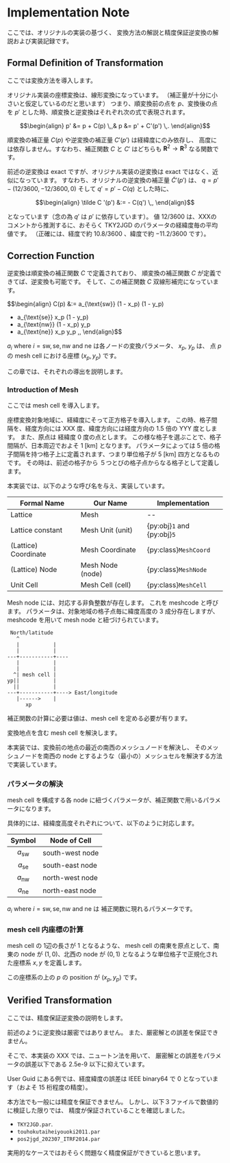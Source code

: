 # Implementation Note

ここでは、オリジナルの実装の基づく、
変換方法の解説と精度保証逆変換の解説および実装記録です。

## Formal Definition of Transformation

ここでは変換方法を導入します。

オリジナル実装の座標変換は、線形変換になっています。
（補正量が十分に小さいと仮定しているのだと思います）
つまり、順変換前の点を $p$、変換後の点を $p'$ とした時、順変換と逆変換はそれぞれ次の式で表現されます。

$$\begin{align}
p' &= p + C(p) \,,&
p &= p' + C'(p') \,.
\end{align}$$

順変換の補正量 $C(p)$ や逆変換の補正量 $C'(p')$ は経緯度にのみ依存し、
高度には依存しません。すなわち、補正関数 $C$ と $C'$ はどちらも
$\mathbf{R}^2 \rightarrow \mathbf{R}^3$ なる関数です。

前述の逆変換は exact ですが、オリジナル実装の逆変換は exact ではなく、近似になっています。
すなわち、オリジナルの逆変換の補正量 $\tilde C '(p')$ は、 
$q = p' - (12 / 3600, -12 / 3600, 0)$ そして $q' = p' - C(q)$ とした時に、

$$\begin{align}
\tilde C '(p') &:= - C(q') \,,
\end{align}$$

となっています（念の為 $q'$ は $p'$ に依存しています）。
値 $12 / 3600$ は、XXXの コメントから推測するに、おそらく TKY2JGD のパラメータの経緯度毎の平均値です。
（正確には、経度で約 $10.8 / 3600$ 、緯度で約 $-11.2 / 3600$ です）。

## Correction Function

逆変換は順変換の補正関数 $C$ で定義されており、
順変換の補正関数 $C$ が定義できてば、逆変換も可能です。
そして、この補正関数 $C$ 双線形補完になっています。 

$$\begin{align}
C(p) &:= a_{\text{sw}} (1 - x_p) (1 - y_p)
+ a_{\text{se}} x_p (1 - y_p)
+ a_{\text{nw}} (1 - x_p) y_p
+ a_{\text{ne}} x_p y_p \,,
\end{align}$$

$a_i$ where $i=\text{sw},\text{se},\text{nw}$ and $\text{ne}$
は各ノードの変換パラメータ、
$x_p$, $y_p$ は、 点 $p$ の mesh cell における座標 $(x_p, y_p)$ です。

この章では、それぞれの導出を説明します。

### Introduction of Mesh

ここでは mesh cell を導入します。

座標変換対象地域に、経緯度にそって正方格子を導入します。
この時、格子間隔を、経度方向には XXX 度、緯度方向には経度方向の 1.5 倍の YYY 度とします。
また、原点は 経緯度 0 度の点とします。
この様な格子を選ぶことで、格子間隔が、日本周辺でおよそ 1 [km] となります。
パラメータによっては 5 倍の格子間隔を持つ格子上に定義されます、つまり単位格子が 5 [km] 四方となるものです。
その時は、前述の格子から ５つとびの格子点からなる格子として定義します。

本実装では、以下のような呼び名を与え、実装しています。

| Formal Name          | Our Name         | Implementation              | 
|----------------------|------------------|-----------------------------|
| Lattice              | Mesh             | --                          |
| Lattice constant     | Mesh Unit (unit) | {py:obj}`1` and {py:obj}`5` |
| (Lattice) Coordinate | Mesh Coordinate  | {py:class}`MeshCoord`       |
| (Lattice) Node       | Mesh Node (node) | {py:class}`MeshNode`        |
| Unit Cell            | Mesh Cell (cell) | {py:class}`MeshCell`        |

Mesh node には、対応する非負整数が存在します。
これを meshcode と呼びます。
パラメータは、対象地域の格子点毎に緯度高度の 3 成分存在しますが、
meshcode を用いて mesh node と紐づけられています。

```text
 North/latitude
   ^
   |           |
   |           |
---+-----------+----
   |           |
   |           |
  ^| mesh cell |
yp||           |
  ||           |
---+-----------+----> East/longitude
   |------>    |
      xp
```

補正関数の計算に必要は値は、mesh cell を定める必要が有ります。

変換地点を含む mesh cell を解決します。

本実装では、変換前の地点の最近の南西のメッシュノードを解決し、
そのメッシュノードを南西の node とするような（最小の）メッシュセルを解決する方法で実装しています。

### パラメータの解決

mesh cell を構成する各 node に紐づくパラメータが、補正関数で用いるパラメータになります。

具体的には、経緯度高度それぞれについて、以下のように対応します。

|     Symbol      | Node of Cell    |
|:---------------:|-----------------|
| $a_{\text{sw}}$ | south-west node |
| $a_{\text{se}}$ | south-east node |
| $a_{\text{nw}}$ | north-west node |
| $a_{\text{ne}}$ | north-east node |

$a_i$ where $i=\text{sw},\text{se},\text{nw}$ and $\text{ne}$ は
補正関数に現れるパラメータです。

### mesh cell 内座標の計算

mesh cell の 1辺の長さが 1 となるような、
mesh cell の南東を原点として、南東の node が $(1,0)$、北西の node が $(0, 1)$
となるような単位格子で正規化された座標系 $x, y$ を定義します。

この座標系の上の $p$ の position が $(x_p, y_p)$ です。


## Verified Transformation

ここでは、精度保証逆変換の説明をします。

前述のように逆変換は厳密ではありません。
また、厳密解との誤差を保証できません。

そこで、本実装の XXX では、ニュートン法を用いて、
厳密解との誤差をパラメータの誤差以下である 2.5e-9 以下に抑えています。

User Guid にある例では、経度緯度の誤差は IEEE binary64 で
0 となっています（およそ 15 桁程度の精度）。

本方法でも一般には精度を保証できません。
しかし、以下３ファイルで数値的に検証した限りでは、 精度が保証されていることを確認しました。
 
- `TKY2JGD.par`.
- `touhokutaiheiyouoki2011.par`
- `pos2jgd_202307_ITRF2014.par`

実用的なケースではおそらく問題なく精度保証ができていると思います。
